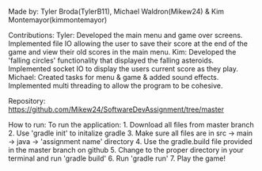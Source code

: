 Made by: Tyler Broda(TylerB11), Michael Waldron(Mikew24) & Kim Montemayor(kimmontemayor)

Contributions:
  Tyler: Developed the main menu and game over screens. Implemented file IO allowing the user to save their score at the end
         of the game and view their old scores in the main menu.
  Kim: Developed the 'falling circles' functionality that displayed the falling asteroids. Implemented socket IO to display
       the users current score as they play.
  Michael: Created tasks for menu & game & added sound effects. Implemented multi threading to allow the program to be
           cohesive.
           
Repository:
  https://github.com/Mikew24/SoftwareDevAssignment/tree/master
  
How to run:
  To run the application: 
    1. Download all files from master branch 
    2. Use 'gradle init' to initalize gradle
    3. Make sure all files are in src -> main -> java -> 'assignment name' directory
    4. Use the gradle.build file provided in the master branch on github
    5. Change to the proper directory in your terminal and run 'gradle build'
    6. Run 'gradle run'
    7. Play the game!
